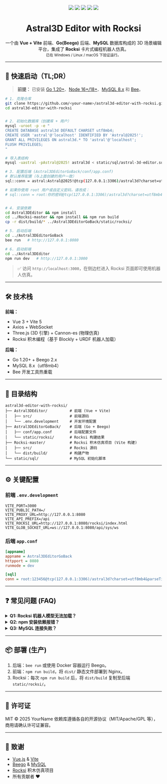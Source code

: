 <p align="center">
  <img src="https://img.shields.io/badge/Vue-3.x-42b883?style=for-the-badge&logo=vue.js" />
  <img src="https://img.shields.io/badge/Vite-5.x-646cff?style=for-the-badge&logo=vite" />
  <img src="https://img.shields.io/badge/Go-1.20+-00ADD8?style=for-the-badge&logo=go" />
  <img src="https://img.shields.io/badge/Beego-2.x-00B4AA?style=for-the-badge" />
  <img src="https://img.shields.io/badge/MySQL-8.x-4479A1?style=for-the-badge&logo=mysql" />
</p>

<h1 align="center">Astral3D Editor with Rocksi</h1>

<p align="center">
  一个由 <b>Vue + Vite</b> 前端、<b>Go(Beego)</b> 后端、<b>MySQL</b> 数据库构成的 3D 场景编辑平台，集成了 <b>Rocksi</b> 卡片式编程机器人仿真。<br/>
  <sub>已在 Windows / Linux / macOS 下验证运行。</sub>
</p>

---

## 🚀 快速启动（TL;DR）

> **前提：** 已安装 [Go 1.20+](https://go.dev/)、[Node 16+/18+](https://nodejs.org/)、[MySQL 8.x](https://www.mysql.com/) 和 [Bee](https://beego.vip/docs/install/bee.md)。

```bash
# 1. 克隆仓库
git clone https://github.com/<your-name>/astral3d-editor-with-rocksi.git
cd astral3d-editor-with-rocksi


# 2. 初始化数据库（创建库 + 用户）
mysql -uroot -p -e "
CREATE DATABASE astral3d DEFAULT CHARSET utf8mb4;
CREATE USER 'astral'@'localhost' IDENTIFIED BY 'Astral@2025!';
GRANT ALL PRIVILEGES ON astral3d.* TO 'astral'@'localhost';
FLUSH PRIVILEGES;
"

# 导入表结构
mysql -uastral -pAstral@2025! astral3d < static/sql/astral-3d-editor.sql

# 3. 配置后端 (Astral3DEditorGoBack/conf/app.conf)
# 默认推荐配置（与上面创建的用户一致）
sql::conn = astral:Astral@2025!@tcp(127.0.0.1:3306)/astral3d?charset=utf8mb4&parseTime=true&loc=Local

# 如果你使用 root 用户或自定义密码，请改成：
# sql::conn = root:你的密码@tcp(127.0.0.1:3306)/astral3d?charset=utf8mb4&parseTime=true&loc=Local


# 4. 安装依赖
cd Astral3DEditor && npm install
cd ../Rocksi-master && npm install && npm run build
cp -r dist/build/* ../Astral3DEditorGoBack/static/rocksi/

# 5. 启动后端
cd ../Astral3DEditorGoBack
bee run   # http://127.0.0.1:8080

# 6. 启动前端
cd ../Astral3DEditor
npm run dev   # http://127.0.0.1:3000
````

> ✅ 访问 `http://localhost:3000`，在侧边栏进入 Rocksi 页面即可使用机器人仿真。

---

## 🛠️ 技术栈

**前端：**

* Vue 3 + Vite 5
* Axios + WebSocket
* Three.js (3D 引擎) + Cannon-es (物理仿真)
* Rocksi 积木编程（基于 Blockly + URDF 机器人加载）

**后端：**

* Go 1.20+ + Beego 2.x
* MySQL 8.x（utf8mb4）
* Bee 开发工具热重载

---

## 📂 目录结构

```
astral3d-editor-with-rocksi/
├── Astral3DEditor/          # 前端 (Vue + Vite)
│   ├── src/                 # 前端源码
│   └── .env.development     # 开发环境配置
├── Astral3DEditorGoBack/    # 后端 (Go + Beego)
│   ├── conf/app.conf        # 后端配置文件
│   └── static/rocksi/       # Rocksi 构建结果
├── Rocksi-master/           # Rocksi 积木仿真项目 (Vite 构建)
│   ├── src/                 # Rocksi 源码
│   └── dist/build/          # 构建产物
└── static/sql/              # MySQL 初始化脚本
```

---

## ⚙️ 关键配置

### 前端 `.env.development`

```env
VITE_PORT=3000
VITE_PUBLIC_PATH=/
VITE_PROXY_URL=http://127.0.0.1:8080
VITE_API_PREFIX=/api
VITE_ROCKSI_URL=http://127.0.0.1:8080/rocksi/index.html
VITE_GLOB_SOCKET_URL=ws://127.0.0.1:8080/api/sys/ws
```

### 后端 `app.conf`

```ini
[appname]
appname = Astral3DEditorGoBack
httpport = 8080
runmode = dev

[sql]
conn = root:123456@tcp(127.0.0.1:3306)/astral3d?charset=utf8mb4&parseTime=true&loc=Local
```

---

## ❓ 常见问题 (FAQ)

<details>
<summary><b>Q1: Rocksi 机器人模型无法加载？</b></summary>

* 检查 `/models/` 路径是否 404：后端需挂载 `beego.BConfig.WebConfig.StaticDir["/models"]`
* 清除缓存（DevTools → Application → Clear Storage）
* 确保 `.env` 中的 `VITE_ROCKSI_URL` 指向后端 `http://127.0.0.1:8080/rocksi/index.html`

</details>

<details>
<summary><b>Q2: npm 安装依赖报错？</b></summary>

* 使用 `npm install --legacy-peer-deps`
* 或改用 `pnpm`：`pnpm install`

</details>

<details>
<summary><b>Q3: MySQL 连接失败？</b></summary>

* 确认 `app.conf` 中数据库用户名、密码与本地一致
* 确认数据库端口 (默认 3306)
* 检查 `utf8mb4` 编码设置是否正确

</details>

---

## 📦 部署 (生产)

1. 后端：`bee run` 或使用 Docker 容器运行 Beego。
2. 前端：`npm run build`，将 `dist/` 静态文件部署到 Nginx。
3. Rocksi：每次 `npm run build` 后，将 `dist/build` 复制至后端 `static/rocksi/`。

---

## 📝 许可证

MIT © 2025 YourName
依赖库遵循各自的开源协议（MIT/Apache/GPL 等），商用请确认许可证兼容。

---

## 🙌 致谢

* [Vue.js](https://vuejs.org/) & [Vite](https://vitejs.dev/)
* [Beego](https://beego.vip/) & [MySQL](https://www.mysql.com/)
* [Rocksi](https://github.com/ndahn/Rocksi) 积木仿真项目
* 所有贡献者 ❤️

```

